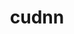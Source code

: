 ---
title: "cudnn"
layout: cache
categories: [package, develop-2024-08-04]
meta: {"versions": ["8.7.0.84-11.8", "8.9.5.30-12", "8.9.7.29-11", "8.9.7.29-12", "9.2.0.82-12"], "compilers": ["gcc@=11.4.0"], "oss": ["ubuntu22.04"], "platforms": ["linux"], "targets": ["neoverse_v1", "x86_64_v3"], "stacks": ["e4s-neoverse_v1", "ml-linux-x86_64-cuda", "root"], "num_specs": 5, "num_specs_by_stack": {"e4s-neoverse_v1": 2, "root": 5, "ml-linux-x86_64-cuda": 3}}
spec_details: [{"hash": "yqmuathps5p6aao3mqg52hw6ui34dzes", "compiler": "gcc@=11.4.0", "versions": ["8.9.5.30-12"], "os": "ubuntu22.04", "platform": "linux", "target": "neoverse_v1", "variants": ["build_system=generic"], "stacks": ["e4s-neoverse_v1", "root"], "size": "-", "tarball": "https://binaries.spack.io/releases/develop-2024-08-04/build_cache/linux-ubuntu22.04-neoverse_v1/gcc-11.4.0/cudnn-8.9.5.30-12/linux-ubuntu22.04-neoverse_v1-gcc-11.4.0-cudnn-8.9.5.30-12-yqmuathps5p6aao3mqg52hw6ui34dzes.spack"}, {"hash": "2pugfcoquoganysnb4ykbjliifradpsp", "compiler": "gcc@=11.4.0", "versions": ["8.7.0.84-11.8"], "os": "ubuntu22.04", "platform": "linux", "target": "neoverse_v1", "variants": ["build_system=generic"], "stacks": ["e4s-neoverse_v1", "root"], "size": "-", "tarball": "https://binaries.spack.io/releases/develop-2024-08-04/build_cache/linux-ubuntu22.04-neoverse_v1/gcc-11.4.0/cudnn-8.7.0.84-11.8/linux-ubuntu22.04-neoverse_v1-gcc-11.4.0-cudnn-8.7.0.84-11.8-2pugfcoquoganysnb4ykbjliifradpsp.spack"}, {"hash": "zkdce2xl4tnfs6u4yy4ckfog2vzazfmb", "compiler": "gcc@=11.4.0", "versions": ["8.9.7.29-11"], "os": "ubuntu22.04", "platform": "linux", "target": "x86_64_v3", "variants": ["build_system=generic"], "stacks": ["root", "ml-linux-x86_64-cuda"], "size": "-", "tarball": "https://binaries.spack.io/releases/develop-2024-08-04/build_cache/linux-ubuntu22.04-x86_64_v3/gcc-11.4.0/cudnn-8.9.7.29-11/linux-ubuntu22.04-x86_64_v3-gcc-11.4.0-cudnn-8.9.7.29-11-zkdce2xl4tnfs6u4yy4ckfog2vzazfmb.spack"}, {"hash": "nfqwi72gdla5ifv37y2hymymq6cbepdx", "compiler": "gcc@=11.4.0", "versions": ["8.9.7.29-12"], "os": "ubuntu22.04", "platform": "linux", "target": "x86_64_v3", "variants": ["build_system=generic"], "stacks": ["root", "ml-linux-x86_64-cuda"], "size": "-", "tarball": "https://binaries.spack.io/releases/develop-2024-08-04/build_cache/linux-ubuntu22.04-x86_64_v3/gcc-11.4.0/cudnn-8.9.7.29-12/linux-ubuntu22.04-x86_64_v3-gcc-11.4.0-cudnn-8.9.7.29-12-nfqwi72gdla5ifv37y2hymymq6cbepdx.spack"}, {"hash": "swhwslm72v7otfwghxjz6u6hzf2o3pgj", "compiler": "gcc@=11.4.0", "versions": ["9.2.0.82-12"], "os": "ubuntu22.04", "platform": "linux", "target": "x86_64_v3", "variants": ["build_system=generic"], "stacks": ["root", "ml-linux-x86_64-cuda"], "size": "-", "tarball": "https://binaries.spack.io/releases/develop-2024-08-04/build_cache/linux-ubuntu22.04-x86_64_v3/gcc-11.4.0/cudnn-9.2.0.82-12/linux-ubuntu22.04-x86_64_v3-gcc-11.4.0-cudnn-9.2.0.82-12-swhwslm72v7otfwghxjz6u6hzf2o3pgj.spack"}]
---